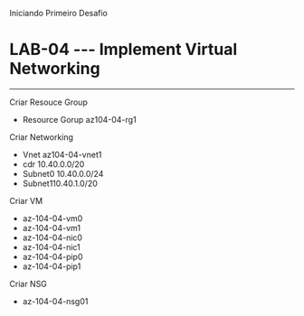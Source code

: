 Iniciando Primeiro Desafio

# LAB-04 --- Implement Virtual Networking
__________________________________________

Criar Resouce Group
- Resource Gorup az104-04-rg1

Criar Networking
- Vnet az104-04-vnet1 
- cdr 10.40.0.0/20
- Subnet0 10.40.0.0/24
- Subnet110.40.1.0/20

Criar VM
- az-104-04-vm0
- az-104-04-vm1
- az-104-04-nic0
- az-104-04-nic1
- az-104-04-pip0
- az-104-04-pip1

Criar NSG
- az-104-04-nsg01

